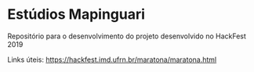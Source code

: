 # Estúdios Mapinguari
Repositório para o desenvolvimento do projeto desenvolvido no HackFest 2019

Links úteis:
https://hackfest.imd.ufrn.br/maratona/maratona.html
